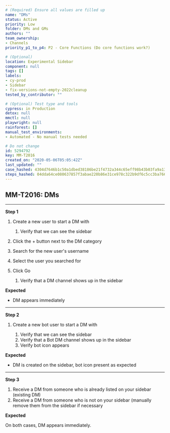 ```yaml
---
# (Required) Ensure all values are filled up
name: "DMs"
status: Active
priority: Low
folder: DMs and GMs
authors: ""
team_ownership: 
- Channels
priority_p1_to_p4: P2 - Core Functions (Do core functions work?)

# (Optional)
location: Experimental Sidebar
component: null
tags: []
labels: 
- cy-prod
- Sidebar
- fix-versions-not-empty-2022cleanup
tested_by_contributor: ""

# (Optional) Test type and tools
cypress: in Production
detox: null
mmctl: null
playwright: null
rainforest: []
manual_test_environments: 
- Automated - No manual tests needed

# Do not change
id: 5294792
key: MM-T2016
created_on: "2020-05-06T05:05:42Z"
last_updated: ""
case_hashed: 4304d7646b1c50a1dbed38186be21f4732a344c65eff98b43b03fa9a1321b8885d80bc185109519a0d740e26e97d90bc
steps_hashed: 04dda64ce080637857f3abae220b86e31ce978c322b9df6c5cc3ba76666d0d0629736f8435de276d5689918bd7ada9e5
---
```


<!-- (Auto-generated) Based on frontmatter's "key" and "name" -->

## MM-T2016: DMs

---

**Step 1**

1. Create a new user to start a DM with

   1. Verify that we can see the sidebar

2. Click the + button next to the DM category

3. Search for the new user's username

4. Select the user you searched for

5. Click Go

   1. Verify that a DM channel shows up in the sidebar

**Expected**

- DM appears immediately

---

**Step 2**

1. Create a new bot user to start a DM with

   1. Verify that we can see the sidebar
   2. Verify that a Bot DM channel shows up in the sidebar
   3. Verify bot icon appears

**Expected**

- DM is created on the sidebar, bot icon present as expected

---

**Step 3**

1. Receive a DM from someone who is already listed on your sidebar (existing DM)
2. Receive a DM from someone who is not on your sidebar (manually remove them from the sidebar if necessary

**Expected**

On both cases, DM appears immediately.

